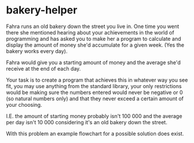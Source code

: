 # bakery-helper

Fahra runs an old bakery down the street you live in.
One time you went there she mentioned hearing about
your achievements in the world of programming and has
asked you to make her a program to calculate and display
the amount of money she'd accumulate for a given week.
(Yes the bakery works every day).

Fahra would give you a starting amount of money and the 
average she'd receive at the end of each day.

Your task is to create a program that achieves this in whatever
way you see fit, you may use anything from the standard library,
your only restrictions would be making sure the numbers entered
would never be negative or 0 (so natural numbers only) and that
they never exceed a certain amount of your choosing.

I.E. the amount of starting money probably isn't 100 000 
and the average per day isn't 10 000 considering it's an old 
bakery down the street.

With this problem an example flowchart for a possible solution
does exist.